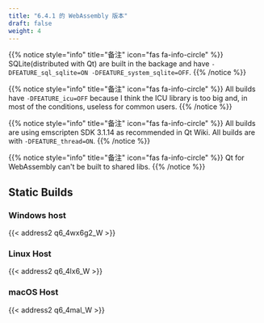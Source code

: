 ```yaml
---
title: "6.4.1 的 WebAssembly 版本"
draft: false
weight: 4
---
```


{{% notice style="info" title="备注"  icon="fas fa-info-circle" %}}
SQLite(distributed with Qt) are built in the backage and have `-DFEATURE_sql_sqlite=ON -DFEATURE_system_sqlite=OFF`.
{{% /notice %}}

{{% notice style="info" title="备注"  icon="fas fa-info-circle" %}}
All builds have `-DFEATURE_icu=OFF` because I think the ICU library is too big and, in most of the conditions, useless for common users.
{{% /notice %}}

{{% notice style="info" title="备注"  icon="fas fa-info-circle" %}}
All builds are using emscripten SDK 3.1.14 as recommended in Qt Wiki. All builds are with `-DFEATURE_thread=ON`.
{{% /notice %}}

{{% notice style="info" title="备注"  icon="fas fa-info-circle" %}}
Qt for WebAssembly can't be built to shared libs.
{{% /notice %}}

## Static Builds

### Windows host

{{< address2 q6_4wx6g2_W >}}

### Linux Host

{{< address2 q6_4lx6_W >}}

### macOS Host

{{< address2 q6_4mal_W >}}
